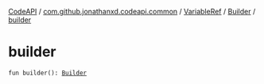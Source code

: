 [CodeAPI](../../../index.md) / [com.github.jonathanxd.codeapi.common](../../index.md) / [VariableRef](../index.md) / [Builder](index.md) / [builder](.)

# builder

`fun builder(): `[`Builder`](index.md)